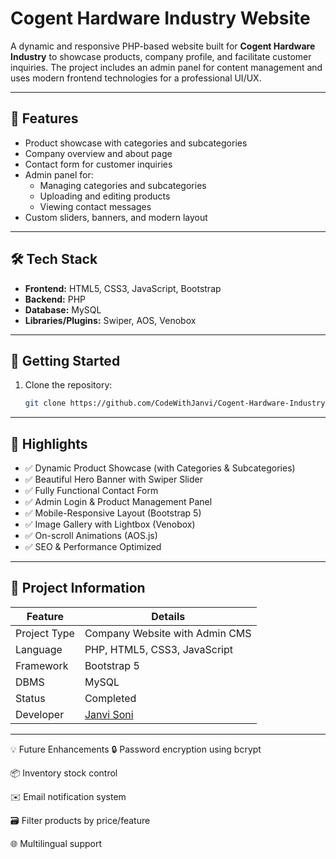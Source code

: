 # Cogent Hardware Industry Website

A dynamic and responsive PHP-based website built for **Cogent Hardware Industry** to showcase products, company profile, and facilitate customer inquiries. The project includes an admin panel for content management and uses modern frontend technologies for a professional UI/UX.

---

## 🔧 Features

- Product showcase with categories and subcategories
- Company overview and about page
- Contact form for customer inquiries
- Admin panel for:
  - Managing categories and subcategories
  - Uploading and editing products
  - Viewing contact messages
- Custom sliders, banners, and modern layout

---

## 🛠️ Tech Stack

- **Frontend:** HTML5, CSS3, JavaScript, Bootstrap
- **Backend:** PHP
- **Database:** MySQL
- **Libraries/Plugins:** Swiper, AOS, Venobox


---

## 🚀 Getting Started

1. Clone the repository:
   ```bash
   git clone https://github.com/CodeWithJanvi/Cogent-Hardware-Industry-Website-PHP.git
---

## 🌟 Highlights

- ✅ Dynamic Product Showcase (with Categories & Subcategories)
- ✅ Beautiful Hero Banner with Swiper Slider
- ✅ Fully Functional Contact Form
- ✅ Admin Login & Product Management Panel
- ✅ Mobile-Responsive Layout (Bootstrap 5)
- ✅ Image Gallery with Lightbox (Venobox)
- ✅ On-scroll Animations (AOS.js)
- ✅ SEO & Performance Optimized

---

## 📌 Project Information

| Feature        | Details                                  |
|----------------|------------------------------------------|
| Project Type   | Company Website with Admin CMS           |
| Language       | PHP, HTML5, CSS3, JavaScript             |
| Framework      | Bootstrap 5                              |
| DBMS           | MySQL                                    |
| Status         | Completed                                |
| Developer      | [Janvi Soni](https://github.com/CodeWithJanvi) |

---
💡 Future Enhancements
🔒 Password encryption using bcrypt

📦 Inventory stock control

✉️ Email notification system

🗃️ Filter products by price/feature

🌐 Multilingual support




